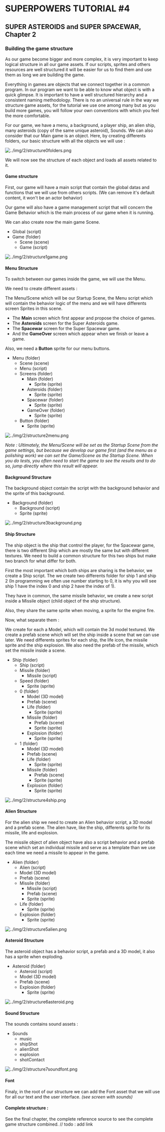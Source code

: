 # SUPERPOWERS TUTORIAL #4
## SUPER ASTEROIDS and SUPER SPACEWAR, Chapter 2


### **Building the game structure**


As our game become bigger and more complex, it is very important to keep logical structure 
in all our game assets. If our scripts, sprites and others resources are well structured 
it will be easier for us to find them and use them as long we are building the game.

Everything in games are objects that we connect together in a common program. In our program
we want to be able to know what object is with a quick glimpse. It is important to have a well
structured hierarchy and a consistent naming methodology. There is no an universal rule in the way we structure
game assets, for the tutorial we use one among many but as you build more games, you will follow your own 
conventions with which you feel the more comfortable.

For our game, we have a menu, a background, a player ship, an alien ship, many asteroids (copy of the same unique asteroid),
Sounds. We can also consider that our Main game is an object. Here, by creating differents folders, 
our basic structure with all the objects we will use :

![../img/2/structure0folders.png](../img/2/structure0folders.png)

We will now see the structure of each object and loads all assets related to it.


#### Game structure

First, our game will have a main script that contain the global datas and functions that we will use from
others scripts. (We can remove it's default content, it won't be an actor behavior)

Our game will also have a game management script that will concern the Game Behavior which is the main process 
of our game when it is running.

We can also create now the main game Scene.

* Global (script)
* Game (folder)
   * Scene (scene)
   * Game (script)


![../img/2/structure1game.png](../img/2/structure1game.png)


#### Menu Structure

To switch between our games inside the game, we will use the Menu. 

We need to create different assets :

The Menu/Scene which will be our Startup Scene, the Menu script which will contain the behavior logic of 
the menu and we will have differents screen Sprites in this scene.

* The **Main** screen which first appear and propose the choice of games.
* The **Asteroids** screen for the Super Asteroids game.
* The **Spacewar** screen for the Super Spacewar game.
* And the **GameOver** screen which appear when we finish or leave a game.

Also, we need a **Button** sprite for our menu buttons.

* Menu (folder)
   * Scene (scene)
   * Menu (script)
   * Screens (folder)
      * Main (folder)
         * Sprite (sprite)
      * Asteroids (folder)
         * Sprite (sprite)
      * Spacewar (folder)
         * Sprite (sprite)
      * GameOver (folder)
         * Sprite (sprite)
   * Button (folder)
      * Sprite (sprite)
      
![../img/2/structure2menu.png](../img/2/structure2menu.png)
   
*Note : Ultimately, the Menu/Scene will be set as the Startup Scene from the game settings, but because 
we develop our game first (and the menu as a polishing work) we can set the Game/Scene as the Startup Scene. 
When you do tests, you often need to start the game to see the results and to do so, jump directly where this result will appear.*


#### Background Structure

The background object contain the script with the background behavior and the sprite of this background.

* Background (folder)
   * Background (script)
   * Sprite (sprite)
   
![../img/2/structure3background.png](../img/2/structure3background.png)


#### Ship Structure

The ship object is the ship that control the player, for the Spacewar game, there is two different Ship which are mostly the same but with different textures.
We need to build a common structure for this two ships but make two branch for what differ for both.

First the most important which both ships are sharing is the behavior, we create a Ship script. The we create two differents folder for ship 1 and ship 2 (In programming we often 
use number starting to 0, it is why you will see ship 1 have the index 0 and ship 2 have the index of 1).

They have in common, the same missile behavior, we create a new script inside a Missile object (child object of the ship structure).

Also, they share the same sprite when moving, a sprite for the engine fire.

Now, what separate them :

We create for each a Model, which will contain the 3d model textured. We create a prefab scene which will set the ship inside a scene that we can use later. 
We need differents sprites for each ship, the life icon, the missile sprite and the ship explosion. We also need the prefab of the missile, which set the missile inside a scene.

* Ship (folder)
   * Ship (script)
   * Missile (folder)
      * Missile (script)
   * Speed (folder)
      * Sprite (sprite)
   * 0 (folder)
      * Model (3D model)
      * Prefab (scene)
      * Life (folder)
         * Sprite (sprite)
      * Missile (folder)
         * Prefab (scene)
         * Sprite (sprite)
      * Explosion (folder)
         * Sprite (sprite)
   * 1 (folder)
      * Model (3D model)
      * Prefab (scene)
      * Life (folder)
         * Sprite (sprite)
      * Missile (folder)
         * Prefab (scene)
         * Sprite (sprite)
      * Explosion (folder)
         * Sprite (sprite)

![../img/2/structure4ship.png](../img/2/structure4ship.png)


#### Alien Structure

For the alien ship we need to create an Alien behavior script, a 3D model and a prefab scene. 
The alien have, like the ship, differents sprite for its missile, life and explosion.

The missile object of alien object have also a script behavior and a prefab scene which set an individual missile 
and serve as a template than we use each time we need a missile to appear in the game.

* Alien (folder)
   * Alien (script)
   * Model (3D model)
   * Prefab (scene)
   * Missile (folder)
      * Missile (script)
      * Prefab (scene)
      * Sprite (sprite)
   * Life (folder)
      * Sprite (sprite)
   * Explosion (folder)
      * Sprite (sprite)

![../img/2/structure5alien.png](../img/2/structure5alien.png)


#### Asteroid Structure

The asteroid object has a behavior script, a prefab and a 3D model, it also has a sprite when exploding.

* Asteroid (folder)
   * Asteroid (script)
   * Model (3D model)
   * Prefab (scene)
   * Explosion (folder)
      * Sprite (sprite)
    
![../img/2/structure6asteroid.png](../img/2/structure6asteroid.png)

#### Sound Structure

The sounds contains sound assets :

* Sounds
   * music
   * shipShot
   * alienShot
   * explosion
   * shotContact

![../img/2/structure7soundfont.png](../img/2/structure7soundfont.png)

#### Font

Finaly, in the root of our structure we can add the Font asset that we will use for all our text and the user interface.
*(see screen with sounds)*

#### Complete structure :

See the final chapter, the complete reference source to see the complete game structure combined.
// todo : add link

